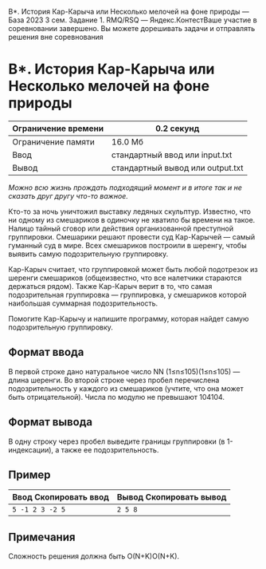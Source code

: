 B\*. История Кар-Карыча или Несколько мелочей на фоне природы — База 2023 3 сем. Задание 1. RMQ/RSQ — Яндекс.КонтестВаше участие в соревновании завершено. Вы можете дорешивать задачи и отправлять решения вне соревнования

# B\*. История Кар-Карыча или Несколько мелочей на фоне природы

| Ограничение времени | 0.2 секунд |
| --- | --- |
| Ограничение памяти | 16.0 Мб |
| Ввод | стандартный ввод или input.txt |
| Вывод | стандартный вывод или output.txt |

*Можно всю жизнь прождать подходящий момент и в итоге так и не сказать друг другу что-то важное.*

Кто-то за ночь уничтожил выставку ледяных скульптур. Известно, что ни одному из смешариков в одиночку не хватило бы времени на такое. Налицо тайный сговор или действия организованной преступной группировки. Смешарики решают провести суд Кар-Карычей — самый гуманный суд в мире. Всех смешариков построили в шеренгу, чтобы выявить самую подозрительную группировку.

Кар-Карыч считает, что группировкой может быть любой подотрезок из шеренги смешариков (общеизвестно, что все налетчики стараются держаться рядом). Также Кар-Карыч верит в то, что самая подозрительная группировка — группировка, у смешариков которой наибольшая суммарная подозрительность.

Помогите Кар-Карычу и напишите программу, которая найдет самую подозрительную группировку.

## Формат ввода

В первой строке дано натуральное число NN (1≤n≤105)(1≤n≤105) — длина шеренги. Во второй строке через пробел перечислена подозрительность у каждого из смешариков (учтите, что она может быть отрицательной). Числа по модулю не превышают 104104.

## Формат вывода

В одну строку через пробел выведите границы группировки (в 1-индексации), а также ее подозрительность.

## Пример

| Ввод Скопировать ввод | Вывод Скопировать вывод |
| --- | --- |
| `5 -1 2 3 -2 5 ` | `2 5 8 ` |

## Примечания

Сложность решения должна быть O(N+K)O(N+K).
